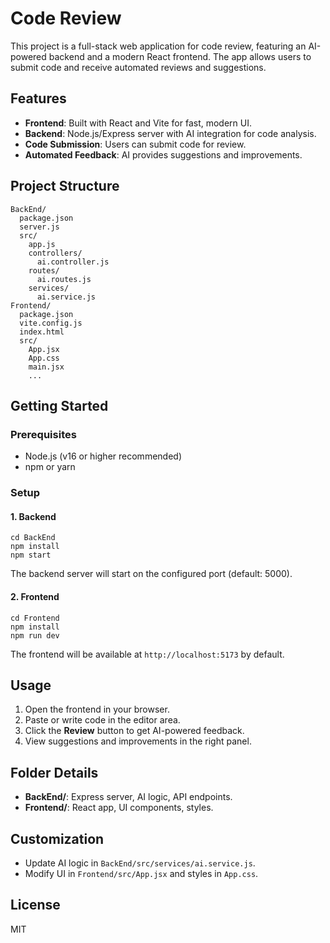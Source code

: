 # Code Review 

This project is a full-stack web application for code review, featuring an AI-powered backend and a modern React frontend. The app allows users to submit code and receive automated reviews and suggestions.

## Features
- **Frontend**: Built with React and Vite for fast, modern UI.
- **Backend**: Node.js/Express server with AI integration for code analysis.
- **Code Submission**: Users can submit code for review.
- **Automated Feedback**: AI provides suggestions and improvements.

## Project Structure
```
BackEnd/
  package.json
  server.js
  src/
    app.js
    controllers/
      ai.controller.js
    routes/
      ai.routes.js
    services/
      ai.service.js
Frontend/
  package.json
  vite.config.js
  index.html
  src/
    App.jsx
    App.css
    main.jsx
    ...
```

## Getting Started

### Prerequisites
- Node.js (v16 or higher recommended)
- npm or yarn

### Setup

#### 1. Backend
```
cd BackEnd
npm install
npm start
```
The backend server will start on the configured port (default: 5000).

#### 2. Frontend
```
cd Frontend
npm install
npm run dev
```
The frontend will be available at `http://localhost:5173` by default.

## Usage
1. Open the frontend in your browser.
2. Paste or write code in the editor area.
3. Click the **Review** button to get AI-powered feedback.
4. View suggestions and improvements in the right panel.

## Folder Details
- **BackEnd/**: Express server, AI logic, API endpoints.
- **Frontend/**: React app, UI components, styles.

## Customization
- Update AI logic in `BackEnd/src/services/ai.service.js`.
- Modify UI in `Frontend/src/App.jsx` and styles in `App.css`.

## License
MIT
